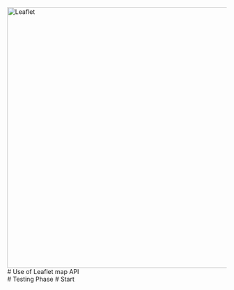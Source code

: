 <img width="600" src="https://rawgit.com/Leaflet/Leaflet/master/src/images/logo.svg" alt="Leaflet" />
# Use of Leaflet map API <br>
# Testing Phase
# Start